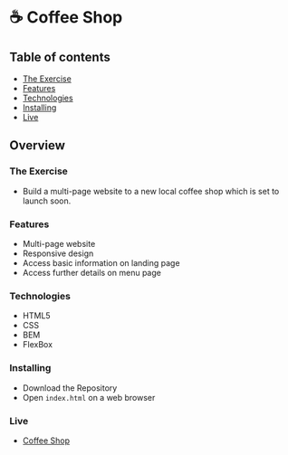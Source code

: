 # ☕ Coffee Shop

## Table of contents

- [The Exercise](#the-exercise)
- [Features](#features)
- [Technologies](#technologies)
- [Installing](#installing)
- [Live](#live)


## Overview

### The Exercise
- Build a multi-page website to a new local coffee shop which is set to launch soon.

### Features
- Multi-page website
- Responsive design
- Access basic information on landing page
- Access further details on menu page

### Technologies

- HTML5
- CSS
- BEM
- FlexBox

### Installing

- Download the Repository
- Open `index.html` on a web browser


### Live

- [Coffee Shop](https://aramatsolrac.github.io/BrainStation/coffee_shop/)

